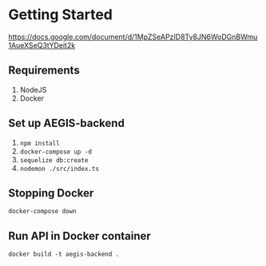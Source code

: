 # Getting Started
https://docs.google.com/document/d/1MpZSeAPzID8Ty8JN6WoDGnBWmu1AueXSeQ3tYDeit2k

## Requirements
1. NodeJS
2. Docker 

## Set up AEGIS-backend
1. `npm install`
2. `docker-compose up -d`
3. `sequelize db:create`
4. `nodemon ./src/index.ts`

## Stopping Docker

`docker-compose down`
## Run API in Docker container

`docker build -t aegis-backend .`